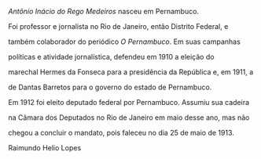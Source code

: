 

*Antônio Inácio do Rego Medeiros* nasceu em Pernambuco.



Foi professor e jornalista no Rio de Janeiro, então Distrito Federal, e

também colaborador do periódico *O Pernambuco*. Em suas campanhas

políticas e atividade jornalística, defendeu em 1910 a eleição do

marechal Hermes da Fonseca para a presidência da República e, em 1911, a

de Dantas Barretos para o governo do estado de Pernambuco.



Em 1912 foi eleito deputado federal por Pernambuco. Assumiu sua cadeira

na Câmara dos Deputados no Rio de Janeiro em maio desse ano, mas não

chegou a concluir o mandato, pois faleceu no dia 25 de maio de 1913.



Raimundo Helio Lopes



